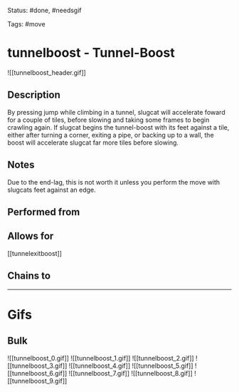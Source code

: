 Status: #done, #needsgif

Tags: #move

# tunnelboost - Tunnel-Boost
![[tunnelboost_header.gif]]
## Description
By pressing jump while climbing in a tunnel, slugcat will accelerate foward for a couple of tiles, before slowing and taking some frames to begin crawling again. If slugcat begins the tunnel-boost with its feet against a tile, either after turning a corner, exiting a pipe, or backing up to a wall, the boost will accelerate slugcat far more tiles before slowing.

## Notes
Due to the end-lag, this is not worth it unless you perform the move with slugcats feet against an edge.

## Performed from


## Allows for
[[tunnelexitboost]]

## Chains to


___
# Gifs
## Bulk
![[tunnelboost_0.gif]]
![[tunnelboost_1.gif]]
![[tunnelboost_2.gif]]
![[tunnelboost_3.gif]]
![[tunnelboost_4.gif]]
![[tunnelboost_5.gif]]
![[tunnelboost_6.gif]]
![[tunnelboost_7.gif]]
![[tunnelboost_8.gif]]
![[tunnelboost_9.gif]]